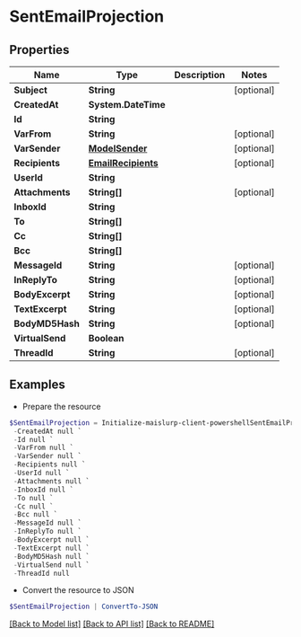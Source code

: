 # SentEmailProjection
## Properties

Name | Type | Description | Notes
------------ | ------------- | ------------- | -------------
**Subject** | **String** |  | [optional] 
**CreatedAt** | **System.DateTime** |  | 
**Id** | **String** |  | 
**VarFrom** | **String** |  | [optional] 
**VarSender** | [**ModelSender**](ModelSender) |  | [optional] 
**Recipients** | [**EmailRecipients**](EmailRecipients) |  | [optional] 
**UserId** | **String** |  | 
**Attachments** | **String[]** |  | [optional] 
**InboxId** | **String** |  | 
**To** | **String[]** |  | 
**Cc** | **String[]** |  | 
**Bcc** | **String[]** |  | 
**MessageId** | **String** |  | [optional] 
**InReplyTo** | **String** |  | [optional] 
**BodyExcerpt** | **String** |  | [optional] 
**TextExcerpt** | **String** |  | [optional] 
**BodyMD5Hash** | **String** |  | [optional] 
**VirtualSend** | **Boolean** |  | 
**ThreadId** | **String** |  | [optional] 

## Examples

- Prepare the resource
```powershell
$SentEmailProjection = Initialize-maislurp-client-powershellSentEmailProjection  -Subject null `
 -CreatedAt null `
 -Id null `
 -VarFrom null `
 -VarSender null `
 -Recipients null `
 -UserId null `
 -Attachments null `
 -InboxId null `
 -To null `
 -Cc null `
 -Bcc null `
 -MessageId null `
 -InReplyTo null `
 -BodyExcerpt null `
 -TextExcerpt null `
 -BodyMD5Hash null `
 -VirtualSend null `
 -ThreadId null
```

- Convert the resource to JSON
```powershell
$SentEmailProjection | ConvertTo-JSON
```

[[Back to Model list]](../README#documentation-for-models) [[Back to API list]](../README#documentation-for-api-endpoints) [[Back to README]](../README)

